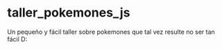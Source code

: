 # taller_pokemones_js
Un pequeño y fácil taller sobre pokemones que tal vez resulte no ser tan fácil D:
